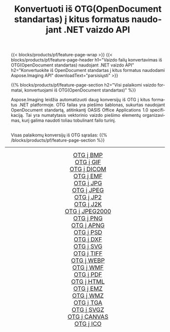 ﻿---
title: Konvertuoti iš OTG(OpenDocument standartas) į kitus formatus naudojant .NET vaizdo API 
weight: 3920
url: /lt/net/conversion/from/otg/ 
lang: lt
langdirlevel: 2
locales: zh-hans,ja,it,ru,de,es,fr,nl,id,lt,pl,pt,vi,tr,ko,zh-hant,ar,hi,th,sv,cs,uk,he
description: Naudodami Aspose.Imaging galite lengvai konvertuoti iš OTG(OpenDocument standartas) į kitus formatus
---

{{< blocks/products/pf/feature-page-wrap >}}
{{< blocks/products/pf/feature-page-header h1="Vaizdo failų konvertavimas iš OTG(OpenDocument standartas) naudojant .NET vaizdo API" h2="Konvertuokite iš OpenDocument standartas į kitus formatus naudodami Aspose.Imaging API" downloadText="parsisiųsti" >}}


{{% blocks/products/pf/feature-page-section  h2="Visi palaikomi vaizdo formatai, konvertuojami iš OTG(OpenDocument standartas)" %}}
<p align=justify>Aspose.Imaging leidžia automatizuoti daug konversijų iš OTG į kitus formatus .NET platformoje. OTG failas yra piešimo šablonas, sukurtas naudojant OpenDocument standartą, atitinkantį OASIS Office Applications 1.0 specifikaciją. Tai yra numatytasis vektorinio vaizdo piešimo elementų organizavimas, kurį galima naudoti toliau tobulinant failo turinį.</p>
<br/>
Visas palaikomų konversijų iš OTG sąrašas:
{{% /blocks/products/pf/feature-page-section %}}
<div class="container-fluid productfamilypage bg-gray">
    <div class="convertypes bg-gray agp-content section">
        <div class="container">
		<hr style="margin-left:-20px;"/>
		<div class="row other-converters" style="gap: 10px;font-size: 19px;text-align:center;">
		    <div class='col-md-2 other-converter remove-lp remove-rp'><a href="/imaging/lt/net/conversion/otg-to-bmp/" style="padding:15px;">OTG į BMP</a></div><div class='col-md-2 other-converter remove-lp remove-rp'><a href="/imaging/lt/net/conversion/otg-to-gif/" style="padding:15px;">OTG į GIF</a></div><div class='col-md-2 other-converter remove-lp remove-rp'><a href="/imaging/lt/net/conversion/otg-to-dicom/" style="padding:15px;">OTG į DICOM</a></div><div class='col-md-2 other-converter remove-lp remove-rp'><a href="/imaging/lt/net/conversion/otg-to-emf/" style="padding:15px;">OTG į EMF</a></div><div class='col-md-2 other-converter remove-lp remove-rp'><a href="/imaging/lt/net/conversion/otg-to-jpg/" style="padding:15px;">OTG į JPG</a></div><div class='col-md-2 other-converter remove-lp remove-rp'><a href="/imaging/lt/net/conversion/otg-to-jpeg/" style="padding:15px;">OTG į JPEG</a></div><div class='col-md-2 other-converter remove-lp remove-rp'><a href="/imaging/lt/net/conversion/otg-to-jp2/" style="padding:15px;">OTG į JP2</a></div><div class='col-md-2 other-converter remove-lp remove-rp'><a href="/imaging/lt/net/conversion/otg-to-j2k/" style="padding:15px;">OTG į J2K</a></div><div class='col-md-2 other-converter remove-lp remove-rp'><a href="/imaging/lt/net/conversion/otg-to-jpeg2000/" style="padding:15px;">OTG į JPEG2000</a></div><div class='col-md-2 other-converter remove-lp remove-rp'><a href="/imaging/lt/net/conversion/otg-to-png/" style="padding:15px;">OTG į PNG</a></div><div class='col-md-2 other-converter remove-lp remove-rp'><a href="/imaging/lt/net/conversion/otg-to-apng/" style="padding:15px;">OTG į APNG</a></div><div class='col-md-2 other-converter remove-lp remove-rp'><a href="/imaging/lt/net/conversion/otg-to-psd/" style="padding:15px;">OTG į PSD</a></div><div class='col-md-2 other-converter remove-lp remove-rp'><a href="/imaging/lt/net/conversion/otg-to-dxf/" style="padding:15px;">OTG į DXF</a></div><div class='col-md-2 other-converter remove-lp remove-rp'><a href="/imaging/lt/net/conversion/otg-to-svg/" style="padding:15px;">OTG į SVG</a></div><div class='col-md-2 other-converter remove-lp remove-rp'><a href="/imaging/lt/net/conversion/otg-to-tiff/" style="padding:15px;">OTG į TIFF</a></div><div class='col-md-2 other-converter remove-lp remove-rp'><a href="/imaging/lt/net/conversion/otg-to-webp/" style="padding:15px;">OTG į WEBP</a></div><div class='col-md-2 other-converter remove-lp remove-rp'><a href="/imaging/lt/net/conversion/otg-to-wmf/" style="padding:15px;">OTG į WMF</a></div><div class='col-md-2 other-converter remove-lp remove-rp'><a href="/imaging/lt/net/conversion/otg-to-pdf/" style="padding:15px;">OTG į PDF</a></div><div class='col-md-2 other-converter remove-lp remove-rp'><a href="/imaging/lt/net/conversion/otg-to-html/" style="padding:15px;">OTG į HTML</a></div><div class='col-md-2 other-converter remove-lp remove-rp'><a href="/imaging/lt/net/conversion/otg-to-emz/" style="padding:15px;">OTG į EMZ</a></div><div class='col-md-2 other-converter remove-lp remove-rp'><a href="/imaging/lt/net/conversion/otg-to-wmz/" style="padding:15px;">OTG į WMZ</a></div><div class='col-md-2 other-converter remove-lp remove-rp'><a href="/imaging/lt/net/conversion/otg-to-tga/" style="padding:15px;">OTG į TGA</a></div><div class='col-md-2 other-converter remove-lp remove-rp'><a href="/imaging/lt/net/conversion/otg-to-svgz/" style="padding:15px;">OTG į SVGZ</a></div><div class='col-md-2 other-converter remove-lp remove-rp'><a href="/imaging/lt/net/conversion/otg-to-canvas/" style="padding:15px;">OTG į CANVAS</a></div><div class='col-md-2 other-converter remove-lp remove-rp'><a href="/imaging/lt/net/conversion/otg-to-ico/" style="padding:15px;">OTG į ICO</a></div>
                </div>
        </div>
    </div>
</div>
<br/>

